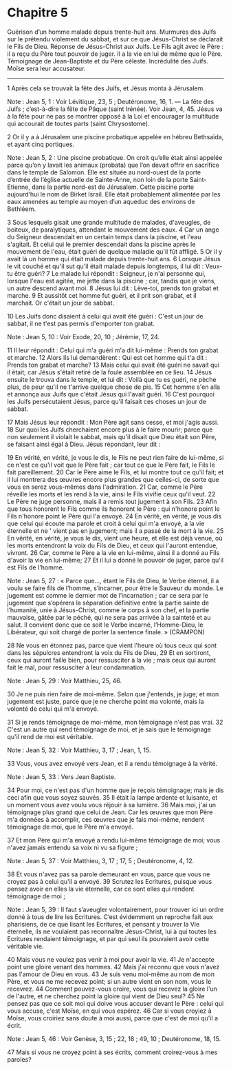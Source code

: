 # Chapitre 5

Guérison d’un homme malade depuis trente-huit ans.
Murmures des Juifs sur le prétendu violement du sabbat, et sur ce que Jésus-Christ se déclarait le Fils de Dieu.
Réponse de Jésus-Christ aux Juifs.
Le Fils agit avec le Père : il a reçu du Père tout pouvoir de juger.
Il a la vie en lui de même que le Père.
Témoignage de Jean-Baptiste et du Père céleste.
Incrédulité des Juifs.
Moïse sera leur accusateur.

***

1 Après cela se trouvait la fête des Juifs, et Jésus monta à Jérusalem.

<span class="bible-note">Note : </span> Jean 5, 1 : Voir Lévitique, 23, 5 ; Deutéronome, 16, 1. ― La fête des Juifs ; c’est-à-dire la fête de Pâque (saint Irénée). Voir Jean, 4, 45. Jésus va à la fête pour ne pas se montrer opposé à la Loi et encourager la multitude qui accourait de toutes parts (saint Chrysostome).

2 Or il y a à Jérusalem une piscine probatique appelée en hébreu Bethsaïda, et ayant cinq portiques.

<span class="bible-note">Note : </span> Jean 5, 2 : Une piscine probatique. On croit qu’elle était ainsi appelée parce qu’on y lavait les animaux (probata) que l’on devait offrir en sacrifice dans le temple de Salomon. Elle est située au nord-ouest de la porte d’entrée de l’église actuelle de Sainte-Anne, non loin de la porte Saint-Etienne, dans la partie nord-est de Jérusalem. Cette piscine porte aujourd’hui le nom de Birket Israil. Elle était probablement alimentée par les eaux amenées au temple au moyen d’un aqueduc des environs de Bethléem.

3 Sous lesquels gisait une grande multitude de malades, d'aveugles, de boiteux, de paralytiques, attendant le mouvement des eaux. 4 Car un ange du Seigneur descendait en un certain temps dans la piscine, et l'eau s'agitait. Et celui qui le premier descendait dans la piscine après le mouvement de l'eau, était guéri de quelque maladie qu'il fût affligé. 5 Or il y avait là un homme qui était malade depuis trente-huit ans. 6 Lorsque Jésus le vit couché et qu'il sut qu'il était malade depuis longtemps, il lui dit : Veux-tu être guéri? 7 Le malade lui répondit : Seigneur, je n'ai personne qui, lorsque l'eau est agitée, me jette dans la piscine ; car, tandis que je viens, un autre descend avant moi. 8 Jésus lui dit : Lève-toi, prends ton grabat et marche. 9 Et aussitôt cet homme fut guéri, et il prit son grabat, et il marchait. Or c'était un jour de sabbat.


10 Les Juifs donc disaient à celui qui avait été guéri : C'est un jour de sabbat, il ne t'est pas permis d'emporter ton grabat.

<span class="bible-note">Note : </span> Jean 5, 10 : Voir Exode, 20, 10 ; Jérémie, 17, 24.

11 Il leur répondit : Celui qui m'a guéri m'a dit lui-même : Prends ton grabat et marche. 12 Alors ils lui demandèrent : Qui est cet homme qui t'a dit : Prends ton grabat et marche? 13 Mais celui qui avait été guéri ne savait qui il était; car Jésus s'était retiré de la foule assemblée en ce lieu. 14 Jésus ensuite le trouva dans le temple, et lui dit : Voilà que tu es guéri, ne pèche plus, de peur qu'il ne t'arrive quelque chose de pis. 15 Cet homme s'en alla et annonça aux Juifs que c'était Jésus qui l'avait guéri. 16 C'est pourquoi les Juifs persécutaient Jésus, parce qu'il faisait ces choses un jour de sabbat.


17 Mais Jésus leur répondit : Mon Père agit sans cesse, et moi j'agis aussi. 18 Sur quoi les Juifs cherchaient encore plus à le faire mourir; parce que non seulement il violait le sabbat, mais qu'il disait que Dieu était son Père, se faisant ainsi égal à Dieu. Jésus répondant, leur dit :


19 En vérité, en vérité, je vous le dis, le Fils ne peut rien faire de lui-même, si ce n'est ce qu'il voit que le Père fait ; car tout ce que le Père fait, le Fils le fait pareillement. 20 Car le Père aime le Fils, et lui montre tout ce qu'il fait; et il lui montrera des œuvres encore plus grandes que celles-ci, de sorte que vous en serez vous-mêmes dans l'admiration. 21 Car, comme le Père réveille les morts et les rend à la vie, ainsi le Fils vivifie ceux qu'il veut. 22 Le Père ne juge personne, mais il a remis tout jugement à son Fils. 23 Afin que tous honorent le Fils comme ils honorent le Père : qui n'honore point le Fils n'honore point le Père qui l'a envoyé. 24 En vérité, en vérité, je vous dis que celui qui écoute ma parole et croit à celui qui m'a envoyé, a la vie éternelle et ne ' vient pas en jugement; mais il a passé de la mort à la vie. 25 En vérité, en vérité, je vous le dis, vient une heure, et elle est déjà venue, où les morts entendront la voix du Fils de Dieu, et ceux qui l'auront entendue,
vivront. 26 Car, comme le Père a la vie en lui-même, ainsi il a donné au Fils d'avoir la vie en lui-même; 27 Et il lui a donné le pouvoir de juger, parce qu'il est Fils de l'homme.

<span class="bible-note">Note : </span> Jean 5, 27 : « Parce que…, étant le Fils de Dieu, le Verbe éternel, il a voulu se faire fils de l’homme, s’incarner, pour être le Sauveur du monde. Le jugement est comme le dernier mot de l’incarnation ; car ce sera par le jugement que s’opérera la séparation définitive entre la partie sainte de l’humanité, unie à Jésus-Christ, comme le corps à son chef, et la partie mauvaise, gâtée par le péché, qui ne sera pas arrivée à la sainteté et au salut. Il convient donc que ce soit le Verbe incarné, l’Homme-Dieu, le Libérateur, qui soit chargé de porter la sentence finale. » (CRAMPON)

28 Ne vous en étonnez pas, parce que vient l'heure où tous ceux qui sont dans les sépulcres entendront la voix du Fils de Dieu, 29 Et en sortiront, ceux qui auront faille bien, pour ressusciter à la vie ; mais ceux qui auront fait le mal, pour ressusciter à leur condamnation.

<span class="bible-note">Note : </span> Jean 5, 29 : Voir Matthieu, 25, 46.

30 Je ne puis rien faire de moi-même. Selon que j'entends, je juge; et mon jugement est juste, parce que je ne cherche point ma volonté, mais la volonté de celui qui m'a envoyé.


31 Si je rends témoignage de moi-même, mon témoignage n'est pas vrai. 32 C'est un autre qui rend témoignage de moi, et je sais que le témoignage qu'il rend de moi est véritable.

<span class="bible-note">Note : </span> Jean 5, 32 : Voir Matthieu, 3, 17 ; Jean, 1, 15.

33 Vous, vous avez envoyé vers Jean, et il a rendu témoignage à la vérité.

<span class="bible-note">Note : </span> Jean 5, 33 : Vers Jean Baptiste.

34 Pour moi, ce n'est pas d'un homme que je reçois témoignage; mais je dis ceci afin que vous soyez sauvés. 35 Il était la lampe ardente et luisante, et un moment vous avez voulu vous réjouir à sa lumière. 36 Mais moi, j'ai un témoignage plus grand que celui de Jean. Car les œuvres que mon Père m'a données à accomplir, ces œuvres que je fais moi-même, rendent témoignage de moi, que le Père m'a envoyé.


37 Et mon Père qui m'a envoyé a rendu lui-même témoignage de moi; vous n'avez jamais entendu sa voix ni vu sa figure ;

<span class="bible-note">Note : </span> Jean 5, 37 : Voir Matthieu, 3, 17 ; 17, 5 ; Deutéronome, 4, 12.

38 Et vous n'avez pas sa parole demeurant en vous, parce que vous ne croyez pas à celui qu'il a envoyé. 39 Scrutez les Ecritures, puisque vous pensez avoir en elles la vie éternelle, car ce sont elles qui rendent témoignage de moi ;

<span class="bible-note">Note : </span> Jean 5, 39 : Il faut s’aveugler volontairement, pour trouver ici un ordre donné à tous de lire les Ecritures. C’est évidemment un reproche fait aux pharisiens, de ce que lisant les Ecritures, et pensant y trouver la Vie éternelle, ils ne voulaient pas reconnaître Jésus-Christ, lui à qui toutes les Ecritures rendaient témoignage, et par qui seul ils pouvaient avoir cette véritable vie.

40 Mais vous ne voulez pas venir à moi pour avoir la vie. 41 Je n'accepte point une gloire venant des hommes. 42 Mais j'ai reconnu que vous n'avez pas l'amour de Dieu en vous. 43 Je suis venu moi-même au nom de mon Père, et vous ne me recevez point; si un autre vient en son nom, vous le recevrez. 44 Comment pouvez-vous croire, vous qui recevez la gloire l'un de l'autre, et ne cherchez point la gloire qui vient de Dieu seul? 45 Ne pensez pas que ce soit moi qui doive vous accuser devant le Père : celui qui vous accuse, c'est Moïse, en qui vous espérez. 46 Car si vous croyiez à Moïse, vous croiriez sans doute à moi aussi, parce que c'est de moi qu'il a écrit.

<span class="bible-note">Note : </span> Jean 5, 46 : Voir Genèse, 3, 15 ; 22, 18 ; 49, 10 ; Deutéronome, 18, 15.

47 Mais si vous ne croyez point à ses écrits, comment croirez-vous à mes paroles?

